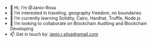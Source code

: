 - 👋 Hi, I’m @Janio-Rosa
- 👀 I’m interested in traveling, geography freedom, no boundaries
- 🌱 I’m currently learning Solidity, Cairo, Hardhat, Truffle, Node.js
- 💞️ I’m looking to collaborate on Blockchain Auditing and Blockchain Developing
- 📫 Get in touch by: janio.r.silva@gmail.com 

<!---
Janio-Rosa/Janio-Rosa is a ✨ special ✨ repository because its `README.md` (this file) appears on your GitHub profile.
You can click the Preview link to take a look at your changes.
--->
